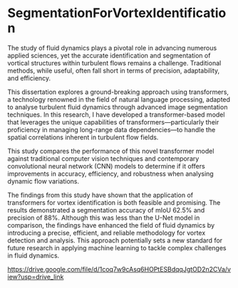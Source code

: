 # SegmentationForVortexIdentification

The study of fluid dynamics plays a pivotal role in advancing numerous applied sciences, yet the accurate identification and segmentation of vortical structures within turbulent flows remains a challenge. Traditional methods, while useful, often fall short in terms of precision, adaptability, and efficiency.

This dissertation explores a ground-breaking approach using transformers, a technology renowned in the field of natural language processing, adapted to analyse turbulent fluid dynamics through advanced image segmentation techniques. In this research, I have developed a transformer-based model that leverages the unique capabilities of transformers—particularly their proficiency in managing long-range data dependencies—to handle the spatial correlations inherent in turbulent flow fields.

This study compares the performance of this novel transformer model against traditional computer vision techniques and contemporary convolutional neural network (CNN) models to determine if it offers improvements in accuracy, efficiency, and robustness when analysing dynamic flow variations.

The findings from this study have shown that the application of transformers for vortex identification is both feasible and promising. The results demonstrated a segmentation accuracy of mIoU 62.5% and precision of 88%. Although this was less than the U-Net model in comparison, the findings have enhanced the field of fluid dynamics by introducing a precise, efficient, and reliable methodology for vortex detection and analysis. This approach potentially sets a new standard for future research in applying machine learning to tackle complex challenges in fluid dynamics.

https://drive.google.com/file/d/1coq7w9cAsq6HOPtESBdqqJgtOD2n2CVa/view?usp=drive_link
